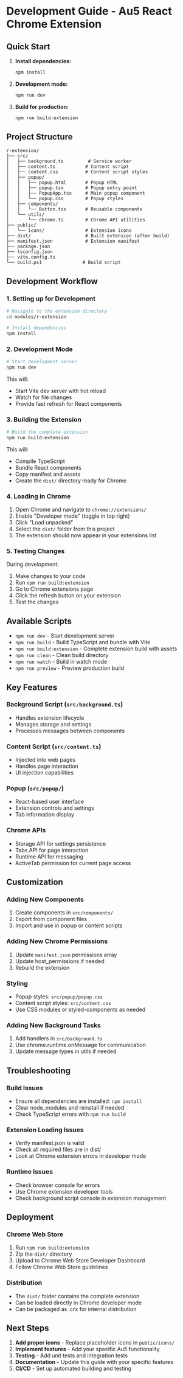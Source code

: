 # Development Guide - Au5 React Chrome Extension

## Quick Start

1. **Install dependencies:**

   ```bash
   npm install
   ```

2. **Development mode:**

   ```bash
   npm run dev
   ```

3. **Build for production:**
   ```bash
   npm run build:extension
   ```

## Project Structure

```
r-extension/
├── src/
│   ├── background.ts         # Service worker
│   ├── content.ts           # Content script
│   ├── content.css          # Content script styles
│   ├── popup/
│   │   ├── popup.html       # Popup HTML
│   │   ├── popup.tsx        # Popup entry point
│   │   ├── PopupApp.tsx     # Main popup component
│   │   └── popup.css        # Popup styles
│   ├── components/
│   │   └── Button.tsx       # Reusable components
│   └── utils/
│       └── chrome.ts        # Chrome API utilities
├── public/
│   └── icons/               # Extension icons
├── dist/                    # Built extension (after build)
├── manifest.json            # Extension manifest
├── package.json
├── tsconfig.json
├── vite.config.ts
└── build.ps1               # Build script
```

## Development Workflow

### 1. Setting up for Development

```bash
# Navigate to the extension directory
cd modules/r-extension

# Install dependencies
npm install
```

### 2. Development Mode

```bash
# Start development server
npm run dev
```

This will:

- Start Vite dev server with hot reload
- Watch for file changes
- Provide fast refresh for React components

### 3. Building the Extension

```bash
# Build the complete extension
npm run build:extension
```

This will:

- Compile TypeScript
- Bundle React components
- Copy manifest and assets
- Create the `dist/` directory ready for Chrome

### 4. Loading in Chrome

1. Open Chrome and navigate to `chrome://extensions/`
2. Enable "Developer mode" (toggle in top right)
3. Click "Load unpacked"
4. Select the `dist/` folder from this project
5. The extension should now appear in your extensions list

### 5. Testing Changes

During development:

1. Make changes to your code
2. Run `npm run build:extension`
3. Go to Chrome extensions page
4. Click the refresh button on your extension
5. Test the changes

## Available Scripts

- `npm run dev` - Start development server
- `npm run build` - Build TypeScript and bundle with Vite
- `npm run build:extension` - Complete extension build with assets
- `npm run clean` - Clean build directory
- `npm run watch` - Build in watch mode
- `npm run preview` - Preview production build

## Key Features

### Background Script (`src/background.ts`)

- Handles extension lifecycle
- Manages storage and settings
- Processes messages between components

### Content Script (`src/content.ts`)

- Injected into web pages
- Handles page interaction
- UI injection capabilities

### Popup (`src/popup/`)

- React-based user interface
- Extension controls and settings
- Tab information display

### Chrome APIs

- Storage API for settings persistence
- Tabs API for page interaction
- Runtime API for messaging
- ActiveTab permission for current page access

## Customization

### Adding New Components

1. Create components in `src/components/`
2. Export from component files
3. Import and use in popup or content scripts

### Adding New Chrome Permissions

1. Update `manifest.json` permissions array
2. Update host_permissions if needed
3. Rebuild the extension

### Styling

- Popup styles: `src/popup/popup.css`
- Content script styles: `src/content.css`
- Use CSS modules or styled-components as needed

### Adding New Background Tasks

1. Add handlers in `src/background.ts`
2. Use chrome.runtime.onMessage for communication
3. Update message types in utils if needed

## Troubleshooting

### Build Issues

- Ensure all dependencies are installed: `npm install`
- Clear node_modules and reinstall if needed
- Check TypeScript errors with `npm run build`

### Extension Loading Issues

- Verify manifest.json is valid
- Check all required files are in dist/
- Look at Chrome extension errors in developer mode

### Runtime Issues

- Check browser console for errors
- Use Chrome extension developer tools
- Check background script console in extension management

## Deployment

### Chrome Web Store

1. Run `npm run build:extension`
2. Zip the `dist/` directory
3. Upload to Chrome Web Store Developer Dashboard
4. Follow Chrome Web Store guidelines

### Distribution

- The `dist/` folder contains the complete extension
- Can be loaded directly in Chrome developer mode
- Can be packaged as .crx for internal distribution

## Next Steps

1. **Add proper icons** - Replace placeholder icons in `public/icons/`
2. **Implement features** - Add your specific Au5 functionality
3. **Testing** - Add unit tests and integration tests
4. **Documentation** - Update this guide with your specific features
5. **CI/CD** - Set up automated building and testing

